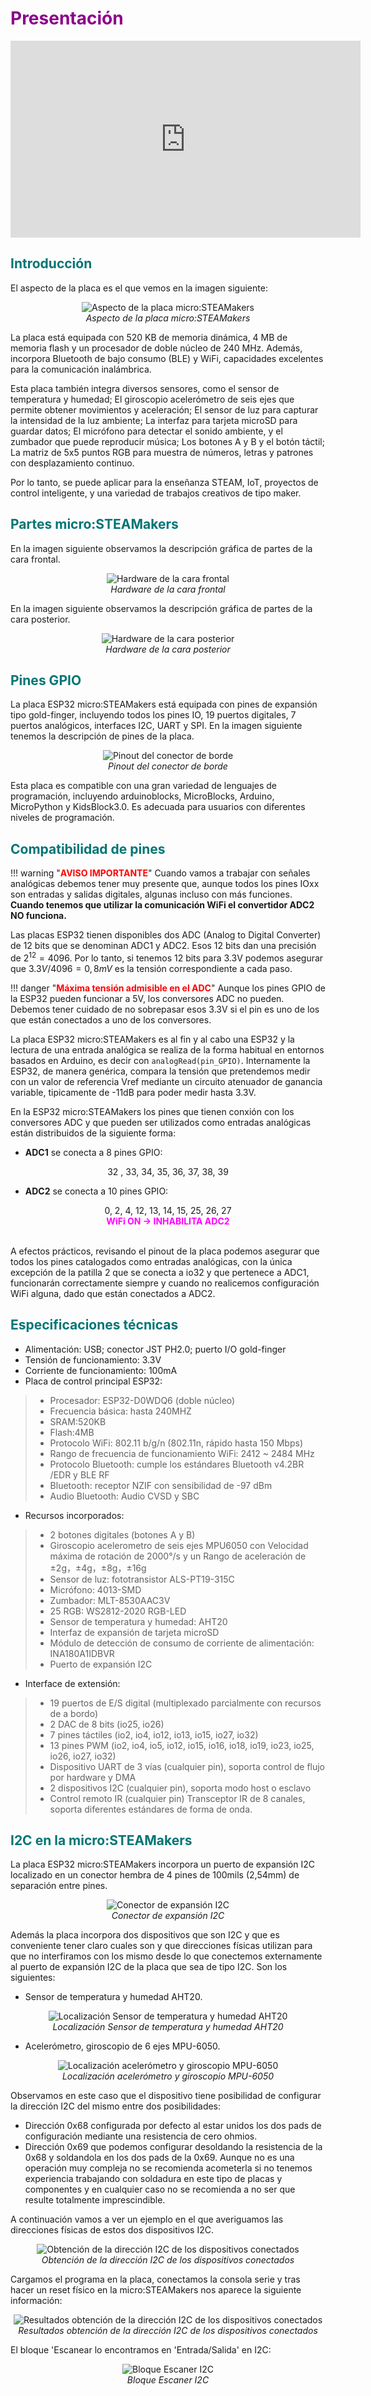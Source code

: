 # <FONT COLOR=#8B008B>Presentación</font>

<center>

<iframe width="560" height="315" src="https://www.youtube.com/embed/bdYHTYoldFQ?si=cUAIR1Mq7hHIeZ6C" title="YouTube video player" frameborder="0" allow="accelerometer; autoplay; clipboard-write; encrypted-media; gyroscope; picture-in-picture; web-share" referrerpolicy="strict-origin-when-cross-origin" allowfullscreen></iframe>

</center>

## <FONT COLOR=#007575>**Introducción**</font>
El aspecto de la placa es el que vemos en la imagen siguiente:

<center>

![Aspecto de la placa micro:STEAMakers](./img/index/aspecto.png)  
*Aspecto de la placa micro:STEAMakers*

</center>

La placa está equipada con 520 KB de memoria dinámica, 4 MB de memoria flash y un procesador de doble núcleo de 240 MHz. Además, incorpora Bluetooth de bajo consumo (BLE) y WiFi, capacidades excelentes para la comunicación inalámbrica.

Esta placa también integra diversos sensores, como el sensor de temperatura y humedad; El giroscopio acelerómetro de seis ejes que permite obtener movimientos y aceleración; El sensor de luz para capturar la intensidad de la luz ambiente; La interfaz para tarjeta microSD para guardar datos; El micrófono para detectar el sonido ambiente, y el zumbador que puede reproducir música; Los botones A y B y el botón táctil; La matriz de 5x5 puntos RGB para muestra de números, letras y patrones con desplazamiento continuo.

Por lo tanto, se puede aplicar para la enseñanza STEAM, IoT, proyectos de control inteligente, y una variedad de trabajos creativos de tipo maker.

## <FONT COLOR=#007575>**Partes micro:STEAMakers**</font>
En la imagen siguiente observamos la descripción gráfica de partes de la cara frontal.

<center>

![Hardware de la cara frontal](./img/index/partes_frontal.png)  
*Hardware de la cara frontal*

</center>

En la imagen siguiente observamos la descripción gráfica de partes de la cara posterior.

<center>

![Hardware de la cara posterior](./img/index/partes_posterior.png)  
*Hardware de la cara posterior*

</center>

## <FONT COLOR=#007575>**Pines GPIO**</font>
La placa ESP32 micro:STEAMakers está equipada con pines de expansión tipo gold-finger, incluyendo todos los pines IO, 19 puertos digitales, 7 puertos analógicos, interfaces I2C, UART y SPI. En la imagen siguiente tenemos la descripción de pines de la placa.

<center>

![Pinout del conector de borde](./img/index/pines_borde.png)  
*Pinout del conector de borde*

</center>

Esta placa es compatible con una gran variedad de lenguajes de programación, incluyendo arduinoblocks, MicroBlocks, Arduino, MicroPython y KidsBlock3.0. Es adecuada para usuarios con diferentes niveles de programación.

## <FONT COLOR=#007575>**Compatibilidad de pines**</font>

!!! warning "<FONT COLOR=#FF0000>**AVISO IMPORTANTE**</font>"
    Cuando vamos a trabajar con señales analógicas debemos tener muy presente que, aunque todos los pines IOxx son entradas y salidas digitales, algunas incluso con más funciones. **Cuando tenemos que utilizar la comunicación WiFi el convertidor ADC2 NO funciona.**

Las placas ESP32 tienen disponibles dos ADC (Analog to Digital Converter) de 12 bits que se denominan ADC1 y ADC2. Esos 12 bits dan una precisión de $2^{12} = 4096$. Por lo tanto, si tenemos 12 bits para 3.3V podemos asegurar que $3.3V/4096 = 0,8 mV$ es la tensión correspondiente a cada paso.

!!! danger "<FONT COLOR=#FF0000>**Máxima tensión admisible en el ADC**</font>"
    Aunque los pines GPIO de la ESP32 pueden funcionar a 5V, los conversores ADC no pueden. Debemos tener cuidado de no sobrepasar esos 3.3V si el pin es uno de los que están conectados a uno de los conversores.

La placa ESP32 micro:STEAMakers es al fin y al cabo una ESP32 y la lectura de una entrada analógica se realiza de la forma habitual en entornos basados en Arduino, es decir con ```analogRead(pin_GPIO)```. Internamente la ESP32, de manera genérica, compara la tensión que pretendemos medir con un valor de referencia Vref mediante un circuito atenuador de ganancia variable, tipicamente de -11dB para poder medir hasta 3.3V.

En la ESP32 micro:STEAMakers los pines que tienen conxión con los conversores ADC y que pueden ser utilizados como entradas analógicas están distribuidos de la siguiente forma:

 * **ADC1** se conecta a 8 pines GPIO:

<center>32 , 33, 34, 35, 36, 37, 38, 39</center>

 * **ADC2** se conecta a 10 pines GPIO:

<center>0, 2, 4, 12, 13, 14, 15, 25, 26, 27<br>
<FONT COLOR=#FF00FF><b>WiFi ON → INHABILITA ADC2</b></font></center></br>

A efectos prácticos, revisando el pinout de la placa podemos asegurar que todos los pines catalogados como entradas analógicas, con la única excepción de la patilla 2 que se conecta a io32 y que pertenece a ADC1, funcionarán correctamente siempre y cuando no realicemos configuración WiFi alguna, dado que están conectados a ADC2.

## <FONT COLOR=#007575>**Especificaciones técnicas**</font>
* Alimentación: USB; conector JST PH2.0; puerto I/O gold-finger
* Tensión de funcionamiento: 3.3V
* Corriente de funcionamiento: 100mA
* Placa de control principal ESP32:
> * Procesador: ESP32-D0WDQ6 (doble núcleo)
> * Frecuencia básica: hasta 240MHZ
> * SRAM:520KB
> * Flash:4MB
> * Protocolo WiFi: 802.11 b/g/n (802.11n, rápido hasta 150 Mbps)
> * Rango de frecuencia de funcionamiento WiFi: 2412 ~ 2484 MHz
> * Protocolo Bluetooth: cumple los estándares Bluetooth v4.2BR /EDR y BLE RF
> * Bluetooth: receptor NZIF con sensibilidad de -97 dBm
> * Audio Bluetooth: Audio CVSD y SBC
* Recursos incorporados:
> * 2 botones digitales (botones A y B)
> * Giroscopio acelerometro de seis ejes MPU6050 con Velocidad máxima de rotación de 2000°/s y un Rango de aceleración de ±2g，±4g，±8g，±16g
> * Sensor de luz: fototransistor ALS-PT19-315C
> * Micrófono: 4013-SMD
> * Zumbador: MLT-8530AAC3V
> * 25 RGB: WS2812-2020 RGB-LED
> * Sensor de temperatura y humedad: AHT20
> * Interfaz de expansión de tarjeta microSD
> * Módulo de detección de consumo de corriente de alimentación: INA180A1IDBVR
> * Puerto de expansión I2C
* Interface de extensión:
> * 19 puertos de E/S digital (multiplexado parcialmente con recursos de a bordo)
> * 2 DAC de 8 bits (io25, io26)
> * 7 pines táctiles (io2, io4, io12, io13, io15, io27, io32)
> * 13 pines PWM (io2, io4, io5, io12, io15, io16, io18, io19, io23, io25, io26, io27, io32)
> * Dispositivo UART de 3 vías (cualquier pin), soporta control de flujo por hardware y DMA
> * 2 dispositivos I2C (cualquier pin), soporta modo host o esclavo
> * Control remoto IR (cualquier pin) Transceptor IR de 8 canales, soporta diferentes estándares de forma de onda.

## <FONT COLOR=#007575>**I2C en la micro:STEAMakers**</font>
La placa ESP32 micro:STEAMakers incorpora un puerto de expansión I2C localizado en un conector hembra de 4 pines de 100mils (2,54mm) de separación entre pines.

<center>

![Conector de expansión I2C](./img/index/expansor_I2C.png)  
*Conector de expansión I2C*

</center>

Además la placa incorpora dos dispositivos que son I2C y que es conveniente tener claro cuales son y que direcciones físicas utilizan para que no interfiramos con los mismo desde lo que conectemos externamente al puerto de expansión I2C de la placa que sea de tipo I2C. Son los siguientes:

* Sensor de temperatura y humedad AHT20.

<center>

![Localización Sensor de temperatura y humedad AHT20](./img/index/Pos_AHT20.png)  
*Localización Sensor de temperatura y humedad AHT20*

</center>

* Acelerómetro, giroscopio de 6 ejes MPU-6050.

<center>

![Localización acelerómetro y giroscopio MPU-6050](./img/index/Pos_MPU6050.png)  
*Localización acelerómetro y giroscopio MPU-6050*

</center>

Observamos en este caso que el dispositivo tiene posibilidad de configurar la dirección I2C del mismo entre dos posibilidades:

* Dirección 0x68 configurada por defecto al estar unidos los dos pads de configuración mediante una resistencia de cero ohmios.
* Dirección 0x69 que podemos configurar desoldando la resistencia de la 0x68 y soldandola en los dos pads de la 0x69. Aunque no es una operación muy compleja no se recomienda acometerla si no tenemos experiencia trabajando con soldadura en este tipo de placas y componentes y en cualquier caso no se recomienda a no ser que resulte totalmente imprescindible.

A continuación vamos a ver un ejemplo en el que averiguamos las direcciones físicas de estos dos dispositivos I2C.

<center>

![Obtención de la dirección I2C de los dispositivos conectados](./img/index/obtener_dir_i2c.png)  
*Obtención de la dirección I2C de los dispositivos conectados*

</center>

Cargamos el programa en la placa, conectamos la consola serie y tras hacer un reset físico en la micro:STEAMakers nos aparece la siguiente información:

<center>

![Resultados obtención de la dirección I2C de los dispositivos conectados](./img/index/obtener_dir_i2c_R.png)  
*Resultados obtención de la dirección I2C de los dispositivos conectados*

</center>

El bloque 'Escanear lo encontramos en 'Entrada/Salida' en I2C:

<center>

![Bloque Escaner I2C](./img/index/B_escann_i2c.png)  
*Bloque Escaner I2C*

</center>
